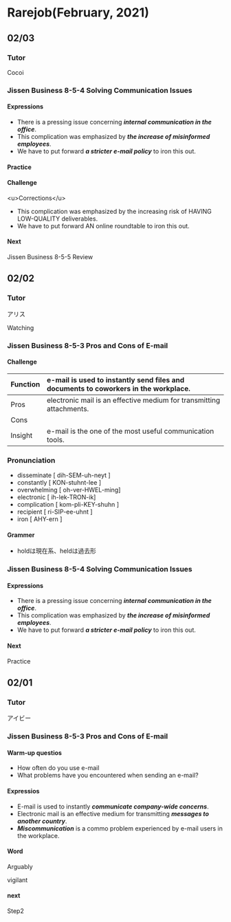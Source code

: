 # Rarejob\(February, 2021\)

## 02/03

### Tutor

Cocoi

### Jissen Business 8-5-4 Solving Communication Issues

#### Expressions

* There is a pressing issue concerning _**internal communication in the office**_.
* This complication was emphasized by _**the increase of misinformed employees**_.
* We have to put forward _**a stricter e-mail policy**_ to iron this out.

#### Practice 



#### Challenge

&lt;u&gt;Corrections&lt;/u&gt;

* This complication was emphasized by the increasing risk of HAVING LOW-QUALITY deliverables.
* We have to put forward AN online roundtable to iron this out.

#### Next

Jissen Business 8-5-5 Review

## 02/02

### Tutor

アリス

Watching

### Jissen Business 8-5-3 Pros and Cons of E-mail

#### Challenge

| Function | e-mail is used to instantly send files and documents to coworkers in the workplace. |
| :--- | :--- |
| Pros | electronic mail is an effective medium for transmitting attachments. |
| Cons |  |
| Insight | e-mail is the one of the most useful communication tools. |

### Pronunciation

* disseminate \[ dih-SEM-uh-neyt \]
* constantly \[ KON-stuhnt-lee \]
* overwhelming \[ oh-ver-HWEL-ming\]
* electronic \[ ih-lek-TRON-ik\]
* complication \[ kom-pli-KEY-shuhn \]
* recipient \[ ri-SIP-ee-uhnt \]
* iron \[ AHY-ern \]

#### Grammer      

* holdは現在系、heldは過去形

### Jissen Business 8-5-4 Solving Communication Issues

#### Expressions

* There is a pressing issue concerning _**internal communication in the office**_.
* This complication was emphasized by _**the increase of misinformed employees**_.
* We have to put forward _**a stricter e-mail policy**_ to iron this out.

#### Next

Practice

## 02/01 

### Tutor

アイビー

### Jissen Business 8-5-3 Pros and Cons of E-mail

#### Warm-up questios

* How often do you use e-mail
* What problems have you encountered when sending an e-mail?

#### Expressios

* E-mail is used to instantly _**communicate company-wide concerns**_.
* Electronic mail is an effective medium for transmitting _**messages to another country**_.
* _**Miscommunication**_ is a commo problem experienced by e-mail users in the workplace.

#### Word

Arguably

vigilant



#### next

Step2

